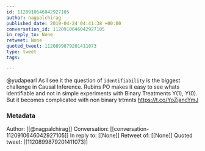 ```yaml
---
id: 1120910646042927105
author: nagpalchirag
published_date: 2019-04-24 04:41:38 +00:00
conversation_id: 1120910646042927105
in_reply_to: None
retweet: None
quoted_tweet: 1120899879201411073
type: tweet
tags:

---
```


@yudapearl As I see it the question of `identifiability` is the biggest challenge in Causal Inference. Rubins PO makes it easy to see whats identifiable and not in simple experiments with Binary Treatments Y(1), Y(0). But it becomes complicated with non binary trtmnts https://t.co/YoZjancYmJ

### Metadata

Author: [[@nagpalchirag]]
Conversation: [[conversation-1120910646042927105]]
In reply to: [[None]]
Retweet of: [[None]]
Quoted tweet: [[1120899879201411073]]
